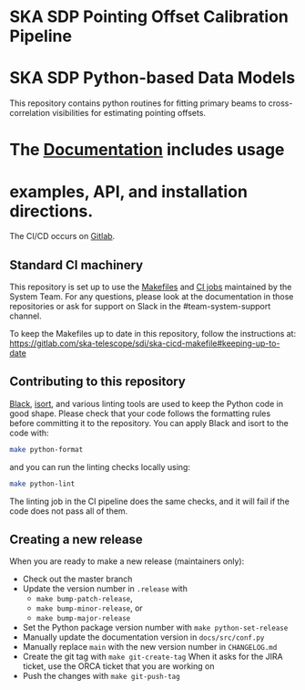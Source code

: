 # SKA SDP Pointing Offset Calibration Pipeline

# SKA SDP Python-based Data Models

This repository contains python routines for fitting primary beams 
to cross-correlation visibilities for estimating pointing offsets.

# The [Documentation](https://developer.skao.int/projects/ska-sdp-wflow-pointing-offset/en/latest/) includes usage 
# examples, API, and installation directions.

The CI/CD occurs on  [Gitlab](https://gitlab.com/ska-telescope/sdp/ska-sdp-wflow-pointing-offset.git). 

## Standard CI machinery

This repository is set up to use the
[Makefiles](https://gitlab.com/ska-telescope/sdi/ska-cicd-makefile) and [CI
jobs](https://gitlab.com/ska-telescope/templates-repository) maintained by the
System Team. For any questions, please look at the documentation in those
repositories or ask for support on Slack in the #team-system-support channel.

To keep the Makefiles up to date in this repository, follow the instructions
at: https://gitlab.com/ska-telescope/sdi/ska-cicd-makefile#keeping-up-to-date

## Contributing to this repository

[Black](https://github.com/psf/black), [isort](https://pycqa.github.io/isort/),
and various linting tools are used to keep the Python code in good shape.
Please check that your code follows the formatting rules before committing it
to the repository. You can apply Black and isort to the code with:

```bash
make python-format
```

and you can run the linting checks locally using:

```bash
make python-lint
```

The linting job in the CI pipeline does the same checks, and it will fail if
the code does not pass all of them.

## Creating a new release

When you are ready to make a new release (maintainers only):

  - Check out the master branch
  - Update the version number in `.release` with
    - `make bump-patch-release`,
    - `make bump-minor-release`, or
    - `make bump-major-release`
  - Set the Python package version number with `make python-set-release`
  - Manually update the documentation version in `docs/src/conf.py`
  - Manually replace `main` with the new version number in `CHANGELOG.md`
  - Create the git tag with `make git-create-tag`
    When it asks for the JIRA ticket, use the ORCA ticket that you are working on
  - Push the changes with `make git-push-tag`
